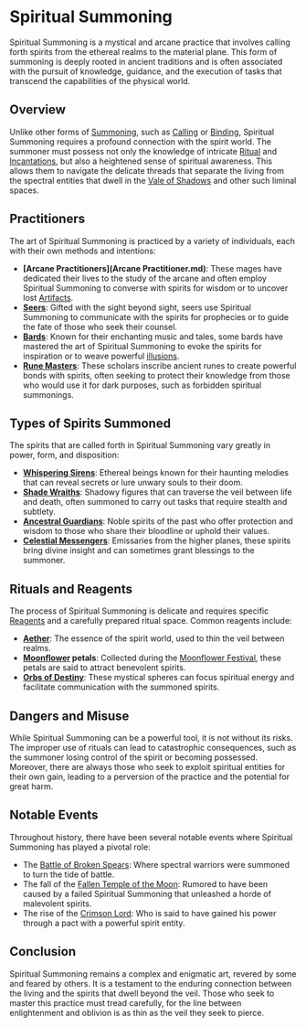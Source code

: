 # Spiritual Summoning

Spiritual Summoning is a mystical and arcane practice that involves calling forth spirits from the ethereal realms to the material plane. This form of summoning is deeply rooted in ancient traditions and is often associated with the pursuit of knowledge, guidance, and the execution of tasks that transcend the capabilities of the physical world.

## Overview

Unlike other forms of [Summoning](Summoning.md), such as [Calling](Calling.md) or [Binding](Binding.md), Spiritual Summoning requires a profound connection with the spirit world. The summoner must possess not only the knowledge of intricate [Ritual](Rituals.md) and [Incantations](Incantations.md), but also a heightened sense of spiritual awareness. This allows them to navigate the delicate threads that separate the living from the spectral entities that dwell in the [Vale of Shadows](Vale%20of%20Shadows.md) and other such liminal spaces.

## Practitioners

The art of Spiritual Summoning is practiced by a variety of individuals, each with their own methods and intentions:

- **[Arcane Practitioners](Arcane Practitioner.md)**: These mages have dedicated their lives to the study of the arcane and often employ Spiritual Summoning to converse with spirits for wisdom or to uncover lost [Artifacts](Artifacts.md).
- **[Seers](Seer.md)**: Gifted with the sight beyond sight, seers use Spiritual Summoning to communicate with the spirits for prophecies or to guide the fate of those who seek their counsel.
- **[Bards](Bards.md)**: Known for their enchanting music and tales, some bards have mastered the art of Spiritual Summoning to evoke the spirits for inspiration or to weave powerful [illusions](Illusion.md).
- **[Rune Masters](Rune%20Masters.md)**: These scholars inscribe ancient runes to create powerful bonds with spirits, often seeking to protect their knowledge from those who would use it for dark purposes, such as forbidden spiritual summonings.

## Types of Spirits Summoned

The spirits that are called forth in Spiritual Summoning vary greatly in power, form, and disposition:

- **[Whispering Sirens](Whispering%20Sirens.md)**: Ethereal beings known for their haunting melodies that can reveal secrets or lure unwary souls to their doom.
- **[Shade Wraiths](Shade%20Wraiths.md)**: Shadowy figures that can traverse the veil between life and death, often summoned to carry out tasks that require stealth and subtlety.
- **[Ancestral Guardians](Ancestral%20Guardians.md)**: Noble spirits of the past who offer protection and wisdom to those who share their bloodline or uphold their values.
- **[Celestial Messengers](Celestial%20Messengers.md)**: Emissaries from the higher planes, these spirits bring divine insight and can sometimes grant blessings to the summoner.

## Rituals and Reagents

The process of Spiritual Summoning is delicate and requires specific [Reagents](Reagents.md) and a carefully prepared ritual space. Common reagents include:

- **[Aether](Aether.md)**: The essence of the spirit world, used to thin the veil between realms.
- **[Moonflower](Moonflower.md) petals**: Collected during the [Moonflower Festival](Moonflower%20Festival.md), these petals are said to attract benevolent spirits.
- **[Orbs of Destiny](Orbs%20of%20Destiny.md)**: These mystical spheres can focus spiritual energy and facilitate communication with the summoned spirits.

## Dangers and Misuse

While Spiritual Summoning can be a powerful tool, it is not without its risks. The improper use of rituals can lead to catastrophic consequences, such as the summoner losing control of the spirit or becoming possessed. Moreover, there are always those who seek to exploit spiritual entities for their own gain, leading to a perversion of the practice and the potential for great harm.

## Notable Events

Throughout history, there have been several notable events where Spiritual Summoning has played a pivotal role:

- The [Battle of Broken Spears](Battle%20of%20Broken%20Spears.md): Where spectral warriors were summoned to turn the tide of battle.
- The fall of the [Fallen Temple of the Moon](Fallen%20Temple%20of%20the%20Moon.md): Rumored to have been caused by a failed Spiritual Summoning that unleashed a horde of malevolent spirits.
- The rise of the [Crimson Lord](Crimson%20Lord.md): Who is said to have gained his power through a pact with a powerful spirit entity.

## Conclusion

Spiritual Summoning remains a complex and enigmatic art, revered by some and feared by others. It is a testament to the enduring connection between the living and the spirits that dwell beyond the veil. Those who seek to master this practice must tread carefully, for the line between enlightenment and oblivion is as thin as the veil they seek to pierce.